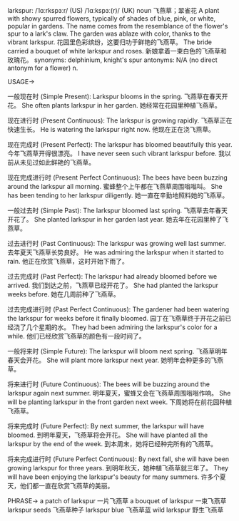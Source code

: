larkspur: /ˈlɑːrkspɜːr/ (US) /ˈlɑːkspɜː(r)/ (UK)
noun
飞燕草；翠雀花
A plant with showy spurred flowers, typically of shades of blue, pink, or white, popular in gardens.  The name comes from the resemblance of the flower's spur to a lark's claw.
The garden was ablaze with color, thanks to the vibrant larkspur.  花园里色彩缤纷，这要归功于鲜艳的飞燕草。
The bride carried a bouquet of white larkspur and roses.  新娘拿着一束白色的飞燕草和玫瑰花。
synonyms: delphinium, knight's spur
antonyms: N/A (no direct antonym for a flower)
n.


USAGE->

一般现在时 (Simple Present):
Larkspur blooms in the spring. 飞燕草在春天开花。
She often plants larkspur in her garden. 她经常在花园里种植飞燕草。

现在进行时 (Present Continuous):
The larkspur is growing rapidly. 飞燕草正在快速生长。
He is watering the larkspur right now. 他现在正在浇飞燕草。

现在完成时 (Present Perfect):
The larkspur has bloomed beautifully this year. 今年飞燕草开得很漂亮。
I have never seen such vibrant larkspur before. 我以前从未见过如此鲜艳的飞燕草。

现在完成进行时 (Present Perfect Continuous):
The bees have been buzzing around the larkspur all morning. 蜜蜂整个上午都在飞燕草周围嗡嗡叫。
She has been tending to her larkspur diligently. 她一直在辛勤地照料她的飞燕草。

一般过去时 (Simple Past):
The larkspur bloomed last spring. 飞燕草去年春天开花了。
She planted larkspur in her garden last year. 她去年在花园里种了飞燕草。


过去进行时 (Past Continuous):
The larkspur was growing well last summer. 去年夏天飞燕草长势良好。
He was admiring the larkspur when it started to rain. 他正在欣赏飞燕草，这时开始下雨了。


过去完成时 (Past Perfect):
The larkspur had already bloomed before we arrived. 我们到达之前，飞燕草已经开花了。
She had planted the larkspur weeks before. 她在几周前种了飞燕草。

过去完成进行时 (Past Perfect Continuous):
The gardener had been watering the larkspur for weeks before it finally bloomed. 园丁在飞燕草终于开花之前已经浇了几个星期的水。
They had been admiring the larkspur's color for a while. 他们已经欣赏飞燕草的颜色有一段时间了。

一般将来时 (Simple Future):
The larkspur will bloom next spring. 飞燕草明年春天会开花。
She will plant more larkspur next year. 她明年会种更多的飞燕草。

将来进行时 (Future Continuous):
The bees will be buzzing around the larkspur again next summer. 明年夏天，蜜蜂又会在飞燕草周围嗡嗡作响。
She will be planting larkspur in the front garden next week.  下周她将在前花园种植飞燕草。


将来完成时 (Future Perfect):
By next summer, the larkspur will have bloomed. 到明年夏天，飞燕草将会开花。
She will have planted all the larkspur by the end of the week. 到本周末，她将已经种完所有的飞燕草。

将来完成进行时 (Future Perfect Continuous):
By next fall, she will have been growing larkspur for three years. 到明年秋天，她种植飞燕草就三年了。
They will have been enjoying the larkspur's beauty for many summers. 许多个夏天，他们都一直在欣赏飞燕草的美丽。



PHRASE->
a patch of larkspur  一片飞燕草
a bouquet of larkspur  一束飞燕草
larkspur seeds 飞燕草种子
larkspur blue 飞燕草蓝
wild larkspur 野生飞燕草
